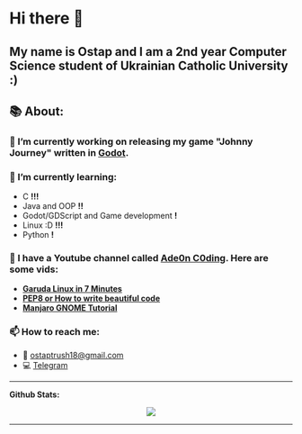 # Hi there 👋

My name is Ostap and I am a 2nd year Computer Science student of Ukrainian Catholic University :)
---

## 📚 About:

### 🔭 I’m currently working on releasing my game "Johnny Journey" written in [Godot](https://godotengine.org/).


### 🌱 I’m currently learning:
- С **!!!**
- Java and OOP **!!**
- Godot/GDScript and Game development **!**
- Linux :D **!!!**
- Python **!**


### 🎥 I have a Youtube channel called [Ade0n C0ding](https://www.youtube.com/c/Ade0nC0ding). Here are some vids:

 - **[Garuda Linux in 7 Minutes](https://www.youtube.com/watch?v=WpKTOYUP4Fg)**
 - **[PEP8 or How to write beautiful code](https://www.youtube.com/watch?v=Y8wAAZwPFhs&t=257s)**
 - **[Manjaro GNOME Tutorial](https://www.youtube.com/watch?v=2uzvrCXSrhc&t=155s)**

### 📫 How to reach me:
- 📃 <ostaptrush18@gmail.com> 
- 💻 [Telegram](https://t.me/ade0n18)

---

**Github Stats:**

<p align="center">
  
  <img src="https://github-readme-stats.vercel.app/api?username=Adeon18&count_private=true&show_icons=true&theme=tokyonight">
  <!--
  <img src="https://github-readme-stats.vercel.app/api/top-langs/?username=Adeon18&count_private=true&theme=dracula">
  -->

</p>

---